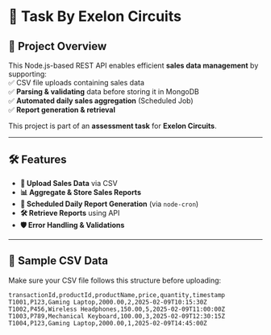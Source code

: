 # 🚀 Task By Exelon Circuits

## 📌 Project Overview  
This Node.js-based REST API enables efficient **sales data management** by supporting:  
✅ CSV file uploads containing sales data  
✅ **Parsing & validating** data before storing it in MongoDB  
✅ **Automated daily sales aggregation** (Scheduled Job)  
✅ **Report generation & retrieval**  

This project is part of an **assessment task** for **Exelon Circuits**.  

---

## 🛠️ Features  
- **📂 Upload Sales Data** via CSV  
- **📊 Aggregate & Store Sales Reports**  
- **📅 Scheduled Daily Report Generation** (via `node-cron`)  
- **🛠️ Retrieve Reports** using API  
- **🛡️ Error Handling & Validations**  

---

## 📁 Sample CSV Data  
Make sure your CSV file follows this structure before uploading:  

```csv
transactionId,productId,productName,price,quantity,timestamp
T1001,P123,Gaming Laptop,2000.00,2,2025-02-09T10:15:30Z
T1002,P456,Wireless Headphones,150.00,5,2025-02-09T11:00:00Z
T1003,P789,Mechanical Keyboard,100.00,3,2025-02-09T12:30:15Z
T1004,P123,Gaming Laptop,2000.00,1,2025-02-09T14:45:00Z
